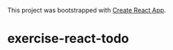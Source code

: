 This project was bootstrapped with [Create React App](https://github.com/facebookincubator/create-react-app).

# exercise-react-todo
